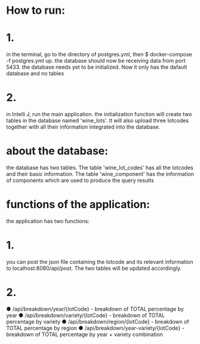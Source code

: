 # How to run:
# 1. 
in the terminal, go to the directory of postgres.yml, then $ docker-compose -f postgres.yml up. the database should now be receiving data from port 5433. the database needs yet to be initialized. Now it only has the dafault database and no tables
# 2. 
in Intelli J, run the main application. the initialization function will create two tables in the database named 'wine_lots'. It will also upload three lotcodes together with all their information integrated into the database. 

# about the database:
the database has two tables. The table 'wine_lot_codes' has all the lotcodes and their basic information. The table 'wine_component' has the information of components which are used to produce the query results

# functions of the application:
the application has two functions:
# 1. 
 you can post the json file containing the lotcode and its relevant information to localhost:8080/api/post. The two tables will be updated accordingly. 
# 2. 
●	/api/breakdown/year/{lotCode} - breakdown of TOTAL percentage by year
●	/api/breakdown/variety/{lotCode} - breakdown of TOTAL percentage by variety
●	/api/breakdown/region/{lotCode} - breakdown of TOTAL percentage by region
●	/api/breakdown/year-variety/{lotCode} - breakdown of TOTAL percentage by year + variety combination
